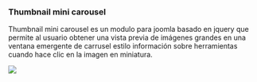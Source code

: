 ### Thumbnail mini carousel
 Thumbnail mini carousel es un modulo para joomla basado en jquery que permite al usuario obtener una vista previa de imágenes grandes en una ventana emergente de carrusel estilo información sobre herramientas cuando hace clic en la imagen en miniatura.
 
![](https://1drv.ms/i/s!AvSAU2PIxGEDgepj1_1xxo7lgCGkbQ?e=QV6jQR)
